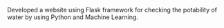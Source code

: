 Developed a website using Flask framework for checking the potability of water by using Python and Machine Learning.
